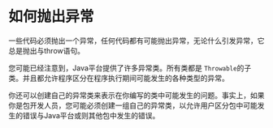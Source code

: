 # 如何抛出异常
一些代码必须抛出一个异常，任何代码都有可能抛出异常，无论什么引发异常，它总是抛出与throw语句。

您可能已经注意到，Java平台提供了许多异常类。所有类都是 `Throwable`的子类。并且都允许程序区分在程序执行期间可能发生的各种类型的异常。

你还可以创建自己的异常类来表示在你编写的类中可能发生的问题。事实上，如果你是包开发人员，您可能必须创建一组自己的异常类，以允许用户区分包中可能发生的错误与Java平台或则其他包中发生的错误。
